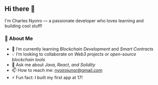 ## Hi there 👋

I'm Charles Nyoiro — a passionate developer who loves learning and building cool stuff!

### 🚀 About Me
- 🌱 I’m currently learning *Blockchain Development* and *Smart Contracts*
- 💡 I’m looking to collaborate on *Web3 projects* or *open-source blockchain tools*
- 💬 Ask me about *Java, React, and Solidity*
- 📫 How to reach me: [nyoirojunor@gmail.com](mailto:nyoirojunior@gmail.com)
- ⚡ Fun fact: I built my first app at 17!

